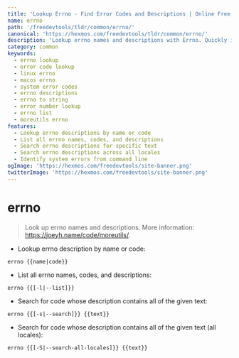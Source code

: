```yaml
---
title: 'Lookup Errno - Find Error Codes and Descriptions | Online Free DevTools by Hexmos'
name: errno
path: '/freedevtools/tldr/common/errno/'
canonical: 'https://hexmos.com/freedevtools/tldr/common/errno/'
description: 'Lookup errno names and descriptions with Errno. Quickly identify error codes and their meanings on Linux/macOS systems. Free online tool, no registration required.'
category: common
keywords:
  - errno lookup
  - error code lookup
  - linux errno
  - macos errno
  - system error codes
  - errno descriptions
  - errno to string
  - error number lookup
  - errno list
  - moreutils errno
features:
  - Lookup errno descriptions by name or code
  - List all errno names, codes, and descriptions
  - Search errno descriptions for specific text
  - Search errno descriptions across all locales
  - Identify system errors from command line
ogImage: 'https://hexmos.com/freedevtools/site-banner.png'
twitterImage: 'https://hexmos.com/freedevtools/site-banner.png'
---
```


# errno

> Look up errno names and descriptions.
> More information: <https://joeyh.name/code/moreutils/>.

- Lookup errno description by name or code:

`errno {{name|code}}`

- List all errno names, codes, and descriptions:

`errno {{[-l|--list]}}`

- Search for code whose description contains all of the given text:

`errno {{[-s|--search]}} {{text}}`

- Search for code whose description contains all of the given text (all locales):

`errno {{[-S|--search-all-locales]}} {{text}}`

